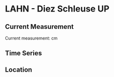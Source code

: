 # LAHN - Diez Schleuse UP

## Current Measurement

Current measurement: <Value topic="rivers/pegel-online/LAHN/Diez Schleuse UP/measurementValue"/> cm

## Time Series

<TimeSeries topic="rivers/pegel-online/LAHN/Diez Schleuse UP/measurementValue" period="week" />

## Location

<WorldMap>
  <Marker lat="50.375811513906875" lon="8.002590487560742" labelTopic="rivers/pegel-online/LAHN/Diez Schleuse UP" />
</WorldMap>
